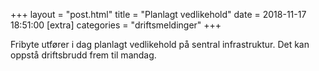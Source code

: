 +++
layout = "post.html"
title = "Planlagt vedlikehold"
date = 2018-11-17 18:51:00
[extra]
categories = "driftsmeldinger"
+++

Fribyte utfører i dag planlagt vedlikehold på sentral infrastruktur. Det kan oppstå driftsbrudd frem til mandag.
